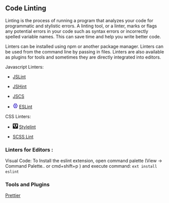 ## Code Linting

Linting is the process of running a program that analyzes your code for programmatic and stylistic errors. A linting tool, or a linter, marks or flags any potential errors in your code such as syntax errors or incorrectly spelled variable names. This can save time and help you write better code.

Linters can be installed using npm or another package manager. Linters can be used from the command line by passing in files. Linters are also available as plugins for tools and sometimes they are directly integrated into editors.

Javascript Linters:

 - [JSLint](http://www.javascriptlint.com/online_lint.php)

 - [JSHint](http://jshint.com/)

 - [JSCS](http://jscs.info/)

 - <img src="../../assests/eslint.svg" alt="ESLint" title="A pluggable and configurable linter tool for identifying and reporting on patterns in JavaScript. Maintain your code quality with ease." width="16" height="16" /> [ESLint](http://eslint.org/)

CSS Linters:

  - <img src="../../assests/stylelint.png" alt="Stylelint" title="A mighty, modern linter that helps you avoid errors and enforce conventions in your styles." width="16" height="16" /> [Stylelint](https://stylelint.io/) 
  
  - [SCSS Lint](https://github.com/sds/scss-lint)

### Linters for Editors :
Visual Code: To Install the eslint extension, open command palette (View -> Command Palette.. or cmd+shift+p ) and execute command: `ext install eslint`

### Tools and Plugins
[Prettier](https://prettier.io/)
